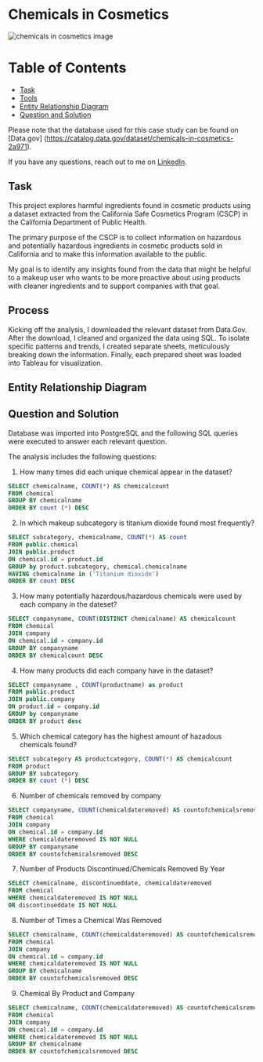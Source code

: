 # Chemicals in Cosmetics

![chemicals in cosmetics image](../assets/chemicalsincosmetics.png)

# Table of Contents 
- [Task](#task)
- [Tools](#tools)
- [Entity Relationship Diagram](#entity-relationship-diagram)
- [Question and Solution](#question-and-solution)

Please note that the database used for this case study can be found on [Data.gov] (https://catalog.data.gov/dataset/chemicals-in-cosmetics-2a971).

If you have any questions, reach out to me on [LinkedIn](https://www.linkedin.com/in/judithpmorgan/).

## Task
This project explores harmful ingredients found in cosmetic products using a dataset extracted from the California Safe Cosmetics Program (CSCP) in the California Department of Public Health.

The primary purpose of the CSCP is to collect information on hazardous and potentially hazardous ingredients in cosmetic products sold in California and to make this information available to the public.

My goal is to identify any insights found from the data that might be helpful to a makeup user who wants to be more proactive about using products with cleaner ingredients and to support companies with that goal.


## Process

Kicking off the analysis, I downloaded the relevant dataset from Data.Gov. After the download, I cleaned and organized the data using SQL. To isolate specific patterns and trends, I created separate sheets, meticulously breaking down the information. Finally, each prepared sheet was loaded into Tableau for visualization.

## Entity Relationship Diagram
## Question and Solution

Database was imported into PostgreSQL and the following SQL queries were executed to answer each relevant question.

The analysis includes the following questions:

1) How many times did each unique chemical appear in the dataset?
   
````sql
SELECT chemicalname, COUNT(*) AS chemicalcount
FROM chemical
GROUP BY chemicalname
ORDER BY count (*) DESC 
````

2) In which makeup subcategory is titanium dioxide found most frequently?
   
````sql
SELECT subcategory, chemicalname, COUNT(*) AS count
FROM public.chemical
JOIN public.product
ON chemical.id = product.id
GROUP by product.subcategory, chemical.chemicalname
HAVING chemicalname in ('Titanium dioxide')
ORDER BY count DESC
```` 


3) How many potentially hazardous/hazardous chemicals were used by each company in the dateset?

````sql
SELECT companyname, COUNT(DISTINCT chemicalname) AS chemicalcount
FROM chemical
JOIN company
ON chemical.id = company.id
GROUP BY companyname
ORDER BY chemicalcount DESC
````


4) How many products did each company have in the dataset? 

````sql
SELECT companyname , COUNT(productname) as product 
FROM public.product
JOIN public.company
ON product.id = company.id
GROUP by companyname
ORDER BY product desc
````


5) Which chemical category has the highest amount of hazadous chemicals found?

````sql
SELECT subcategory AS productcategory, COUNT(*) AS chemicalcount
FROM product
GROUP BY subcategory
ORDER BY count (*) DESC
```` 

6) Number of chemicals removed by company

````sql
SELECT companyname, COUNT(chemicaldateremoved) AS countofchemicalsremoved
FROM chemical
JOIN company
ON chemical.id = company.id
WHERE chemicaldateremoved IS NOT NULL
GROUP BY companyname
ORDER BY countofchemicalsremoved DESC 
````

7) Number of Products Discontinued/Chemicals Removed By Year
   
````sql
SELECT chemicalname, discontinueddate, chemicaldateremoved 
FROM chemical
WHERE chemicaldateremoved IS NOT NULL
OR discontinueddate IS NOT NULL
````

8) Number of Times a Chemical Was Removed
   
````sql
SELECT chemicalname, COUNT(chemicaldateremoved) AS countofchemicalsremoved
FROM chemical
JOIN company
ON chemical.id = company.id
WHERE chemicaldateremoved IS NOT NULL
GROUP BY chemicalname
ORDER BY countofchemicalsremoved DESC
````

9) Chemical By Product and Company
   
````sql
SELECT chemicalname, COUNT(chemicaldateremoved) AS countofchemicalsremoved
FROM chemical
JOIN company
ON chemical.id = company.id
WHERE chemicaldateremoved IS NOT NULL
GROUP BY chemicalname
ORDER BY countofchemicalsremoved DESC
````


